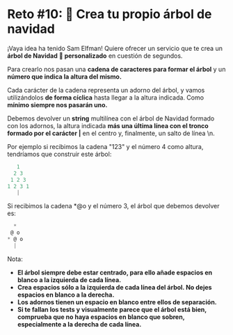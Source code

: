 # Reto #10: 🎄 Crea tu propio árbol de navidad

¡Vaya idea ha tenido Sam Elfman! Quiere ofrecer un servicio que te crea un **árbol de Navidad 🎄 personalizado** en cuestión de segundos.

Para crearlo nos pasan una **cadena de caracteres para formar el árbol** y un **número que indica la altura del mismo.**

Cada carácter de la cadena representa un adorno del árbol, y vamos utilizándolos **de forma cíclica** hasta llegar a la altura indicada. Como **mínimo siempre nos pasarán uno.**

Debemos devolver un **string** multilínea con el árbol de Navidad formado con los adornos, la altura indicada **más una última línea con el tronco formado por el carácter |** en el centro y, finalmente, un salto de línea \n.

Por ejemplo si recibimos la cadena "123" y el número 4 como altura, tendríamos que construir este árbol:

```javascript
   1
  2 3
 1 2 3
1 2 3 1
   |
```

Si recibimos la cadena *@o y el número 3, el árbol que debemos devolver es:

```javascript
  *
 @ o
* @ o
  |
```

Nota:

- **El árbol siempre debe estar centrado, para ello añade espacios en blanco a la izquierda de cada línea.**
- **Crea espacios sólo a la izquierda de cada línea del árbol. No dejes espacios en blanco a la derecha.**
- **Los adornos tienen un espacio en blanco entre ellos de separación.**
- **Si te fallan los tests y visualmente parece que el árbol está bien, comprueba que no haya espacios en blanco que sobren, especialmente a la derecha de cada línea.**

